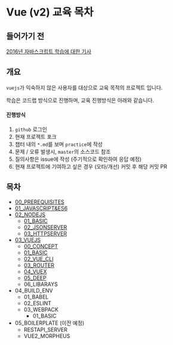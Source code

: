 # Vue (v2) 교육 목차

## 들어가기 전

[2016년 자바스크립트 학습에 대한 기사](https://hackernoon.com/how-it-feels-to-learn-javascript-in-2016-d3a717dd577f)

## 개요

`vuejs`가 익숙하지 않은 사용자를 대상으로 교육 목적의 프로젝트 입니다.

학습은 코드랩 방식으로 진행하며, 교육 진행방식은 아래와 같습니다.

#### 진행방식

1. `github` 로그인
2. 현재 프로젝트 포크
3. 챕터 내의 `*.md`를 보며 `practice`에 작성
4. 문제 / 오류 발생시, `master`의 소스코드 참조
5. 질의사항은 issue에 작성 (주기적으로 확인하여 응답 예정)
6. 현재 프로젝트에 기여하고 싶은 경우 (오타/개선) 커밋 후 해당 커밋 PR

## 목차

- [00_PREREQUISITES](https://github.com/yb-k/edu-codelab/tree/main/00_PREREQUISITES)
- [01_JAVASCRIPT&ES6](https://github.com/yb-k/edu-codelab/tree/main/01_JAVASCRIPT%26ES6)
- [02_NODEJS](https://github.com/yb-k/edu-codelab/tree/main/02_NODEJS)
  - [01_BASIC](https://github.com/yb-k/edu-codelab/tree/main/02_NODEJS/01_BASIC)
  - [02_JSONSERVER](https://github.com/yb-k/edu-codelab/tree/main/02_NODEJS/02_JSONSERVER)
  - [03_HTTPSERVER](https://github.com/yb-k/edu-codelab/tree/main/02_NODEJS/03_HTTPSERVER)
- [03_VUEJS](https://github.com/yb-k/edu-codelab/tree/main/03_VUEJS)
  - [00_CONCEPT](https://github.com/yb-k/edu-codelab/tree/main/03_VUEJS/00_CONCEPT)
  - [01_BASIC](https://github.com/yb-k/edu-codelab/tree/main/03_VUEJS/01_BASIC)
  - [02_VUE_CLI](https://github.com/yb-k/edu-codelab/tree/main/03_VUEJS/02_VUE_CLI)
  - [03_ROUTER](https://github.com/yb-k/edu-codelab/tree/main/03_VUEJS/03_ROUTER)
  - [04_VUEX](https://github.com/yb-k/edu-codelab/tree/main/03_VUEJS/04_VUEX)
  - [05_DEEP](https://github.com/yb-k/edu-codelab/tree/main/03_VUEJS/05_DEEP)
  - 06_LIBARAYS
- 04_BUILD_ENV
  - 01_BABEL
  - 02_ESLINT
  - 03_WEBPACK
    - 01_BASIC
- 05_BOILERPLATE (이전 예정)
  - RESTAPI_SERVER
  - VUE2_MORPHEUS
